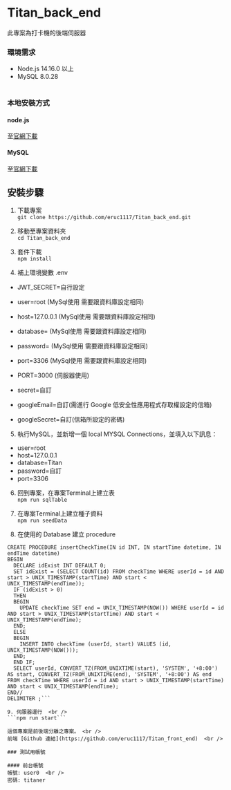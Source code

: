 # Titan_back_end
此專案為打卡機的後端伺服器

### 環境需求

* Node.js 14.16.0 以上
* MySQL 8.0.28  
  <br />
### 本地安裝方式

#### node.js
至[官網下載](https://nodejs.org/en/)

#### MySQL 
至[官網下載](https://dev.mysql.com/)
  <br />

## 安裝步驟
1. 下載專案  <br />
```git clone https://github.com/eruc1117/Titan_back_end.git```

2. 移動至專案資料夾  <br />
```cd Titan_back_end```

3. 套件下載  <br />
```npm install```

4. 補上環境變數 .env <br />

* JWT_SECRET=自行設定  <br />
* user=root (MySql使用 需要跟資料庫設定相同)
* host=127.0.0.1 (MySql使用 需要跟資料庫設定相同)
* database= (MySql使用 需要跟資料庫設定相同)
* password= (MySql使用 需要跟資料庫設定相同)
* port=3306 (MySql使用 需要跟資料庫設定相同)

* PORT=3000 (伺服器使用)

* secret=自訂

* googleEmail=自訂(需進行 Google 低安全性應用程式存取權設定的信箱)
* googleSecret=自訂(信箱所設定的密碼)

5. 執行MySQL，並新增一個 local MYSQL Connections，並填入以下訊息：
* user=root
* host=127.0.0.1
* database=Titan
* password=自訂
* port=3306

6. 回到專案，在專案Terminal上建立表 <br />
```npm run sqlTable```
7. 在專案Terminal上建立種子資料 <br />
```npm run seedData```

8. 在使用的 Database 建立 procedure

```DELIMITER //
CREATE PROCEDURE insertCheckTime(IN id INT, IN startTime datetime, IN endTime datetime)
BEGIN
  DECLARE idExist INT DEFAULT 0;
  SET idExist = (SELECT COUNT(id) FROM checkTime WHERE userId = id AND start > UNIX_TIMESTAMP(startTime) AND start < UNIX_TIMESTAMP(endTime));
  IF (idExist > 0)
  THEN
  BEGIN 
	UPDATE checkTime SET end = UNIX_TIMESTAMP(NOW()) WHERE userId = id AND start > UNIX_TIMESTAMP(startTime) AND start < UNIX_TIMESTAMP(endTime);
  END;
  ELSE
  BEGIN
	INSERT INTO checkTime (userId, start) VALUES (id, UNIX_TIMESTAMP(NOW()));
  END;
  END IF;
  SELECT userId, CONVERT_TZ(FROM_UNIXTIME(start), 'SYSTEM', '+8:00') AS start, CONVERT_TZ(FROM_UNIXTIME(end), 'SYSTEM', '+8:00') AS end FROM checkTime WHERE userId = id AND start > UNIX_TIMESTAMP(startTime) AND start < UNIX_TIMESTAMP(endTime);
END//
DELIMITER ;```

9. 伺服器運行  <br />
```npm run start```

這個專案是前後端分離之專案。 <br />
前端 [Github 連結](https://github.com/eruc1117/Titan_front_end)  <br />

### 測試用帳號

#### 前台帳號
帳號: user0  <br />
密碼: titaner
